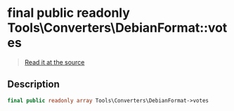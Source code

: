 # final public readonly Tools\Converters\DebianFormat::votes

> [Read it at the source](https://github.com/julien-boudry/Condorcet/blob/master/src/Tools/Converters/DebianFormat.php#L16)

## Description    

```php
final public readonly array Tools\Converters\DebianFormat->votes 
```


    